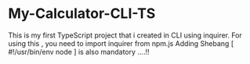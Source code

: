 # My-Calculator-CLI-TS
This is my first TypeScript project that i created in CLI using inquirer.
For using this , you need to import inquirer from npm.js
Adding Shebang [ #!/usr/bin/env node ] is also mandatory ....!!
